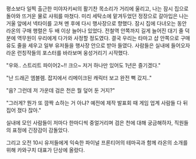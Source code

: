 평소보다 일찍 출근한 미야자키씨의 활기찬 목소리가 거리에 울리고, 나는 잠시 집으로 돌아와 뜨거운 물로 샤워를 마쳤다.
미리 세탁소에 맡겨두었던 정장으로 갈아입은 나는 거울 앞에서 넥타이를 고쳐 멘 후에 다시 행사장으로 향했다.
잠시 집에 다녀오는 동안 라온의 구매 행렬은 두 배 이상 늘어나 있었다.
전철역 안쪽까지 길게 늘어진 대기 줄 덕분에 역무원이 우리에게 다가와 사정할 정도였다.
결국 우리는 타마고 샵 안쪽으로 구매 유도 줄을 세우고 일부 유저들을 행사장 안으로 받아 들였다. 사람들은 실내에 들어오자 라온 런칭작들의 포스터를 바라보며 웅성거리기 시작했다.

"우와.. 스트리트 파이어2~!! 크으~ 저거 하나만 있어도 1년은 즐기겠다." 

"난 드래곤 엠블렘. 잡지에서 리메이크된 캐릭터 보고 완전 뻑 갔지.." 

"음? 그런데 저 가운데 검은 천은 뭘 덮어 둔 거지?" 

"그러게? 뭔가 또 깜짝 쇼하는 거 아냐? 예전에 제작 발표회 때 게임 업계 사람들 다 뒤집어 졌다 잖아." 

실내에 모인 사람들이 저마다 한마디씩 중얼거리며 검은 천에 대해 궁금해하자, 직원들의 표정에 긴장감이 감돌았다.

그리고 오전 10시 유저들에게 익숙한 파이널 프론티어의 테마곡과 함께 라온의 소개를 위해 카와구치 대표가 단상에 올랐다.